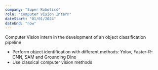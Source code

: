 ```yaml
---
company: "Super Robotics"
role: "Computer Vision Intern"
dateStart: "01/01/2024"
dateEnd: "now"
---
```


Computer Vision intern in the development of an object classification pipeline

- Perform object identification with different methods: Yolov, Faster-R-CNN, SAM and Grounding Dino
- Use classical computer vision methods
